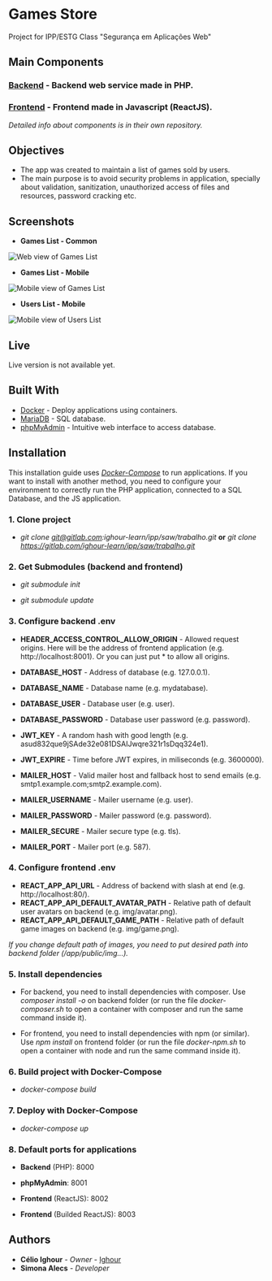 # Games Store

Project for IPP/ESTG Class "Segurança em Aplicações Web"

## Main Components

### **[Backend](https://gitlab.com/ighour-learn/ipp/saw/backend)** - Backend web service made in PHP.
### **[Frontend](https://gitlab.com/ighour-learn/ipp/saw/frontend)** - Frontend made in Javascript (ReactJS).

*Detailed info about components is in their own repository.*

## Objectives

* The app was created to maintain a list of games sold by users.
* The main purpose is to avoid security problems in application, specially about validation, sanitization, unauthorized access of files and resources, password cracking etc.

## Screenshots

* **Games List - Common**

![Web view of Games List](sample/main_web.png)

* **Games List - Mobile**

![Mobile view of Games List](sample/main_mobile.png)

* **Users List - Mobile**

![Mobile view of Users List](sample/users_mobile.png)

## Live

Live version is not available yet.

## Built With

* [Docker](https://www.docker.com/) - Deploy applications using containers.
* [MariaDB](https://mariadb.org/) - SQL database.
* [phpMyAdmin](https://www.phpmyadmin.net/) - Intuitive web interface to access database.

## Installation

This installation guide uses *[Docker-Compose](https://docs.docker.com/compose/)* to run applications. If you want to install with another method, you need to configure your environment to correctly run the PHP application, connected to a SQL Database, and the JS application.

### 1. Clone project

* *git clone git@gitlab.com:ighour-learn/ipp/saw/trabalho.git* **or** *git clone https://gitlab.com/ighour-learn/ipp/saw/trabalho.git*

### 2. Get Submodules (backend and frontend)

* *git submodule init*

* *git submodule update*

### 3. Configure backend .env

* **HEADER_ACCESS_CONTROL_ALLOW_ORIGIN** - Allowed request origins. Here will be the address of frontend application (e.g. http://localhost:8001). Or you can just put * to allow all origins.

* **DATABASE_HOST** - Address of database (e.g. 127.0.0.1).
* **DATABASE_NAME** - Database name (e.g. mydatabase).
* **DATABASE_USER** - Database user (e.g. user).
* **DATABASE_PASSWORD** - Database user password (e.g. password).

* **JWT_KEY** - A random hash with good length (e.g. asud832que9jSAde32e081DSAIJwqre321r1sDqq324e1).
* **JWT_EXPIRE** - Time before JWT expires, in miliseconds (e.g. 3600000).

* **MAILER_HOST** - Valid mailer host and fallback host to send emails (e.g. smtp1.example.com;smtp2.example.com).
* **MAILER_USERNAME** - Mailer username (e.g. user).
* **MAILER_PASSWORD** - Mailer password (e.g. password).
* **MAILER_SECURE** - Mailer secure type (e.g. tls).
* **MAILER_PORT** - Mailer port (e.g. 587).

### 4. Configure frontend .env

* **REACT_APP_API_URL** - Address of backend with slash at end (e.g. http://localhost:80/).
* **REACT_APP_API_DEFAULT_AVATAR_PATH** - Relative path of default user avatars on backend (e.g. img/avatar.png).
* **REACT_APP_API_DEFAULT_GAME_PATH** - Relative path of default game images on backend (e.g. img/game.png).

*If you change default path of images, you need to put desired path into backend folder (/app/public/img...).*

### 5. Install dependencies

* For backend, you need to install dependencies with composer. Use *composer install -o* on backend folder (or run the file *docker-composer.sh* to open a container with composer and run the same command inside it).

* For frontend, you need to install dependencies with npm (or similar). Use *npm install* on frontend folder (or run the file *docker-npm.sh* to open a container with node and run the same command inside it).

### 6. Build project with Docker-Compose

* *docker-compose build*

### 7. Deploy with Docker-Compose

* *docker-compose up*

### 8. Default ports for applications

* **Backend** (PHP): 8000

* **phpMyAdmin**: 8001

* **Frontend** (ReactJS): 8002

* **Frontend** (Builded ReactJS): 8003

## Authors

* **Célio Ighour** - *Owner* - [Ighour](https://github.com/ighour)
* **Simona Alecs** - *Developer*